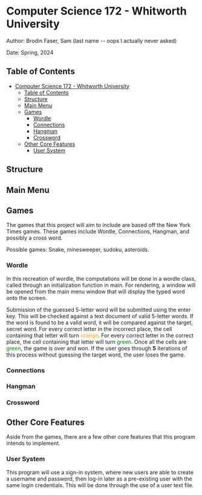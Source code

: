 # Computer Science 172 - Whitworth University
Author: Brodin Faser, Sam (last name -- oops I actually never asked)

Date: Spring, 2024 

## Table of Contents

- [Computer Science 172 - Whitworth University](#computer-science-172---whitworth-university)
  - [Table of Contents](#table-of-contents)
  - [Structure](#structure)
  - [Main Menu](#main-menu)
  - [Games](#games)
    - [Wordle](#wordle)
    - [Connections](#connections)
    - [Hangman](#hangman)
    - [Crossword](#crossword)
  - [Other Core Features](#other-core-features)
    - [User System](#user-system)

## Structure

## Main Menu

## Games
The games that this project will aim to include are based off the New York Times games. 
These games include Wordle, Connections, Hangman, and possibly a cross word.

Possible games: Snake, minesweeper, sudoku, asteroids.

### Wordle
In this recreation of wordle, the computations will be done in a wordle class, called through an initialization function in main. 
For rendering, a window will be opened from the main menu window that will display the typed word onto the screen. 

Submission of the guessed 5-letter word will be submitted using the enter key.
This will be checked against a text document of valid 5-letter words. If the word is found to be a valid word, it will be compared against the target, secret word.
For every correct letter in the incorrect place, the cell containing that letter will turn <span style="color:orange">orange</span>.
For every correct letter in the correct place, the cell containing that letter will turn <span style="color:green">green</span>. 
Once all the cells are <span style="color:green">green</span>, the game is over and won. 
If the user goes through **5** iterations of this process without guessing the target word, the user loses the game.

### Connections

### Hangman

### Crossword

## Other Core Features

Aside from the games, there are a few other core features that this program intends to implement. 

### User System

This program will use a sign-in system, where new users are able to create a username and password, then log-in later as a pre-existing user with the same login credentials.
This will be done through the use of a user text file. 